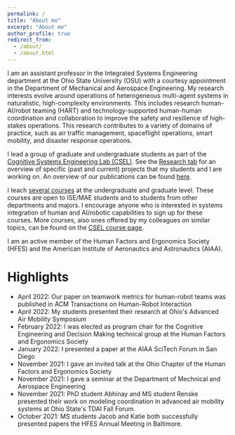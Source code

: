 ```yaml
---
permalink: /
title: "About me"
excerpt: "About me"
author_profile: true
redirect_from: 
  - /about/
  - /about.html
---
```


I am an assistant professor in the Integrated Systems Engineering department at the Ohio State University (OSU) with a courtesy appointment in the Department of Mechanical and Aerospace Engineering. My research interests evolve around operations of heterogeneous multi-agent systems in naturalistic, high-complexity environments. This includes research human-AI/robot teaming (HART) and technology-supported human-human coordination and collaboration to improve the safety and resilience of high-stakes operations. This research contributes to a variety of domains of practice, such as air traffic management, spaceflight operations, smart mobility, and disaster response operations. 

I lead a group of graduate and undergraduate students as part of the [Cognitive Systems Engineering Lab (CSEL)](https://csel.engineering.osu.edu). See the [Research tab](https://u.osu.edu/csel/research-projects/) for an overview of specific (past and current) projects that my students and I are working on. An overview of our publications can be found [here](https://mijtsma.github.io/publications/).
<!--As an important enabler of effective teaming, my students and I work on supporting coordination between humans and (semi-)autonomous agents to improve joint performance during time-critical events.  -->

I teach [several courses](https://mijtsma.github.io/teaching/) at the undergraduate and graduate level. These courses are open to ISE/MAE students and to students from other departments and majors. I encourage anyone who is interested in systems integration of human and AI/robotic capabilities to sign up for these courses. More courses, also ones offered by my colleagues on similar topics, can be found on the [CSEL course page](https://u.osu.edu/csel/cognitive-systems-engineering-courses/).

I am an active member of the Human Factors and Ergonomics Society (HFES) and the American Institute of Aeronautics and Astronautics (AIAA).

Highlights
======
* April 2022: Our paper on teamwork metrics for human-robot teams was published in ACM Transactions on Human-Robot Interaction
* April 2022: My students presented their research at Ohio's Advanced Air Mobility Symposium
* February 2022: I was elected as program chair for the Cognitive Engineering and Decision Making technical group at the Human Factors and Ergonomics Society
* January 2022: I presented a paper at the AIAA SciTech Forum in San Diego
* November 2021: I gave an invited talk at the Ohio Chapter of the Human Factors and Ergonomics Society
* November 2021: I gave a seminar at the Department of Mechnical and Aerospace Engineering
* November 2021: PhD student Abhinay and MS student Renske presented their work on modeling coordination in advanced air mobility systems at Ohio State's TDAI Fall Forum.
* October 2021: MS students Jacob and Katie both successfully presented papers the HFES Annual Meeting in Baltimore.
